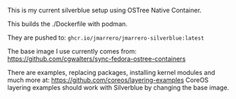 This is my current silverblue setup using OSTree Native Container.

This builds the ./Dockerfile with podman.

They are pushed to:
`ghcr.io/jmarrero/jmarrero-silverblue:latest`

The base image I use currently comes from:
https://github.com/cgwalters/sync-fedora-ostree-containers

There are examples, replacing packages, installing kernel modules and much more at:
https://github.com/coreos/layering-examples
CoreOS layering examples should work with Silverblue by changing the base image.
